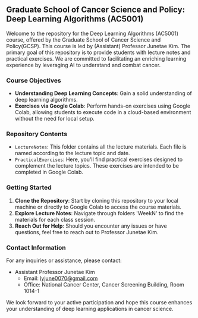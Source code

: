 ## Graduate School of Cancer Science and Policy: Deep Learning Algorithms (AC5001)
Welcome to the repository for the Deep Learning Algorithms (AC5001) course, offered by the Graduate School of Cancer Science and Policy(GCSP). 
This course is led by (Assistant) Professor Junetae Kim. The primary goal of this repository is to provide students with lecture notes and practical exercises. 
We are committed to facilitating an enriching learning experience by leveraging AI to understand and combat cancer.

### Course Objectives

- **Understanding Deep Learning Concepts**: Gain a solid understanding of deep learning algorithms.
- **Exercises via Google Colab**: Perform hands-on exercises using Google Colab, allowing students to execute code in a cloud-based environment without the need for local setup.

### Repository Contents

- `LectureNotes`: This folder contains all the lecture materials. Each file is named according to the lecture topic and date.
- `PracticalExercises`: Here, you'll find practical exercises designed to complement the lecture topics. These exercises are intended to be completed in Google Colab.

### Getting Started

1. **Clone the Repository**: Start by cloning this repository to your local machine or directly to Google Colab to access the course materials.
2. **Explore Lecture Notes**: Navigate through folders 'WeekN' to find the materials for each class session.
3. **Reach Out for Help**: Should you encounter any issues or have questions, feel free to reach out to Professor Junetae Kim.

### Contact Information

For any inquiries or assistance, please contact:

- Assistant Professor Junetae Kim
  - Email: lyjune0070@gmail.com
  - Office: National Cancer Center, Cancer Screening Building, Room 1014-1

We look forward to your active participation and hope this course enhances your understanding of deep learning applications in cancer science. 
